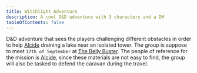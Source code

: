 ```yaml
---
title: Witchlight Adventure
description: A cool D&D adventure with 3 characters and a DM
tableOfContents: false
---
```


D&D adventure that sees the players challenging different obstacles in order to help [Alcide](/players/npc/alcide) draining a lake near an isolated tower. The group is suppose to meet `17th of September` at [The Belly Buster](/players/places/blore/#the-belly-buster). The people of reference for the mission is [Alcide](/players/npc/alcide), since these materials are not easy to find, the group will also be tasked to defend the caravan during the travel.
